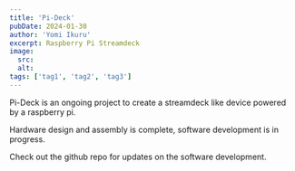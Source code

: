 ```yaml
---
title: 'Pi-Deck'
pubDate: 2024-01-30
author: 'Yomi Ikuru'
excerpt: Raspberry Pi Streamdeck
image:
  src:
  alt:
tags: ['tag1', 'tag2', 'tag3']
---
```


Pi-Deck is an ongoing project to create a streamdeck like device powered by a raspberry pi.

Hardware design and assembly is complete, software development is in progress.

Check out the github repo for updates on the software development.
